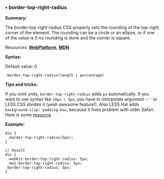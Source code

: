 ### <a name="border-top-right-radius"></a> &#8226; border-top-right-radius
**Summary:**

The border-top-right-radius CSS property sets the rounding of the top-right corner of the element. The rounding can be a circle or an ellipse, or if one of the value is 0 no rounding is done and the corner is square.

Resources: **[WebPlatform](http://docs.webplatform.org/wiki/css/properties/border-top-right-radius)**, **[MDN](https://developer.mozilla.org/en-US/docs/Web/CSS/border-top-right-radius)**

**Syntax:**

Default value: 0

    .border-top-right-radius(length | percentage)

**Tips and tricks:**

  If you omit units, `border-top-right-radius` adds `px` automatically. 
  If you want to use syntax like `10px \ 5px`, you have to interpolate argument `~''` or LESS CSS divides it (yeah awesome feature!).
  Also LESS Hat adds `background-clip: padding-box`, because it fixes problem with older Safari. Here is some [resource](http://tumble.sneak.co.nz/post/928998513/fixing-the-background-bleed).

**Example:**

    div {
     .border-top-right-radius(5px);
    }
    
    // Result
    div {
     -webkit-border-top-right-radius: 5px;
     -moz-border-top-right-radius: 5px;
     border-top-right-radius: 5px;
    } 



